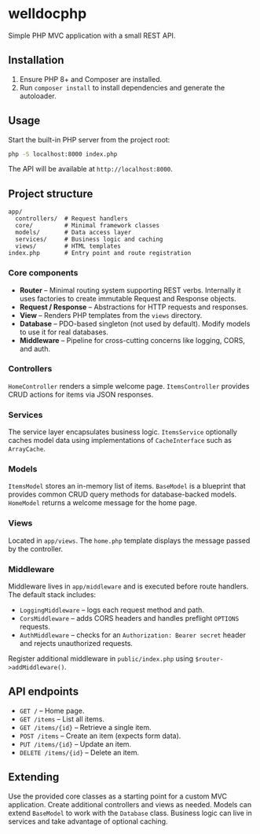 # welldocphp

Simple PHP MVC application with a small REST API.

## Installation

1. Ensure PHP 8+ and Composer are installed.
2. Run `composer install` to install dependencies and generate the autoloader.

## Usage

Start the built-in PHP server from the project root:

```bash
php -S localhost:8000 index.php
```

The API will be available at `http://localhost:8000`.

## Project structure

```
app/
  controllers/  # Request handlers
  core/         # Minimal framework classes
  models/       # Data access layer
  services/     # Business logic and caching
  views/        # HTML templates
index.php       # Entry point and route registration
```

### Core components

- **Router** – Minimal routing system supporting REST verbs. Internally it uses
  factories to create immutable Request and Response objects.
- **Request / Response** – Abstractions for HTTP requests and responses.
- **View** – Renders PHP templates from the `views` directory.
- **Database** – PDO-based singleton (not used by default). Modify models to use it for real databases.
- **Middleware** – Pipeline for cross-cutting concerns like logging, CORS, and auth.

### Controllers

`HomeController` renders a simple welcome page. `ItemsController` provides CRUD actions for items via JSON responses.

### Services

The service layer encapsulates business logic. `ItemsService` optionally caches model data using implementations of `CacheInterface` such as `ArrayCache`.

### Models

`ItemsModel` stores an in-memory list of items. `BaseModel` is a blueprint that provides common CRUD query methods for database-backed models. `HomeModel` returns a welcome message for the home page.

### Views

Located in `app/views`. The `home.php` template displays the message passed by the controller.

### Middleware

Middleware lives in `app/middleware` and is executed before route handlers. The default stack includes:

- `LoggingMiddleware` – logs each request method and path.
- `CorsMiddleware` – adds CORS headers and handles preflight `OPTIONS` requests.
- `AuthMiddleware` – checks for an `Authorization: Bearer secret` header and rejects unauthorized requests.

Register additional middleware in `public/index.php` using `$router->addMiddleware()`.

## API endpoints

- `GET /` – Home page.
- `GET /items` – List all items.
- `GET /items/{id}` – Retrieve a single item.
- `POST /items` – Create an item (expects form data).
- `PUT /items/{id}` – Update an item.
- `DELETE /items/{id}` – Delete an item.

## Extending

Use the provided core classes as a starting point for a custom MVC application. Create additional controllers and views as needed. Models can extend `BaseModel` to work with the `Database` class. Business logic can live in services and take advantage of optional caching.
